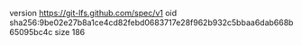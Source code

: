 version https://git-lfs.github.com/spec/v1
oid sha256:9be02e27b8a1ce4cd82febd0683717e28f962b932c5bbaa6dab668b65095bc4c
size 186

